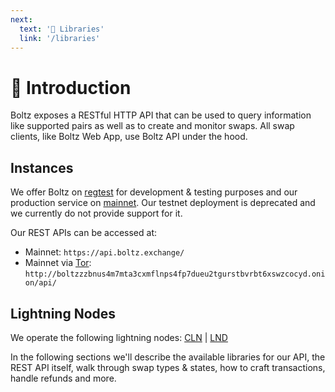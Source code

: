 ```yaml
---
next:
  text: '📙 Libraries'
  link: '/libraries'
---
```


# 👋 Introduction

Boltz exposes a RESTful HTTP API that can be used to query information like
supported pairs as well as to create and monitor swaps. All swap clients, like
Boltz Web App, use Boltz API under the hood.

## Instances

We offer Boltz on [regtest](https://github.com/BoltzExchange/regtest) for
development & testing purposes and our production service on
[mainnet](https://boltz.exchange). Our testnet deployment is deprecated and we
currently do not provide support for it.

Our REST APIs can be accessed at:

- Mainnet: `https://api.boltz.exchange/`
- Mainnet via [Tor](https://www.torproject.org/):
  `http://boltzzzbnus4m7mta3cxmflnps4fp7dueu2tgurstbvrbt6xswzcocyd.onion/api/`

## Lightning Nodes

We operate the following lightning nodes:
[CLN](https://amboss.space/node/02d96eadea3d780104449aca5c93461ce67c1564e2e1d73225fa67dd3b997a6018)
|
[LND](https://amboss.space/node/026165850492521f4ac8abd9bd8088123446d126f648ca35e60f88177dc149ceb2)

In the following sections we'll describe the available libraries for our API,
the REST API itself, walk through swap types & states, how to craft
transactions, handle refunds and more.
